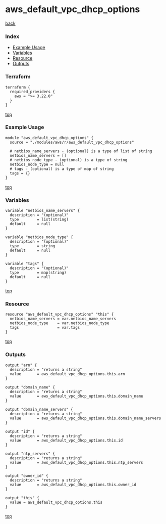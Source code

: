 # aws_default_vpc_dhcp_options
[back](../aws.md)
### Index
- [Example Usage](#example-usage)
- [Variables](#variables)
- [Resource](#resource)
- [Outputs](#outputs)
### Terraform
```hcl
terraform {
  required_providers {
    aws = ">= 3.22.0"
  }
}
```
[top](#index)
### Example Usage
```hcl
module "aws_default_vpc_dhcp_options" {
  source = "./modules/aws/r/aws_default_vpc_dhcp_options"

  # netbios_name_servers - (optional) is a type of list of string
  netbios_name_servers = []
  # netbios_node_type - (optional) is a type of string
  netbios_node_type = null
  # tags - (optional) is a type of map of string
  tags = {}
}
```
[top](#index)
### Variables
```hcl
variable "netbios_name_servers" {
  description = "(optional)"
  type        = list(string)
  default     = null
}

variable "netbios_node_type" {
  description = "(optional)"
  type        = string
  default     = null
}

variable "tags" {
  description = "(optional)"
  type        = map(string)
  default     = null
}
```
[top](#index)

### Resource
```hcl
resource "aws_default_vpc_dhcp_options" "this" {
  netbios_name_servers = var.netbios_name_servers
  netbios_node_type    = var.netbios_node_type
  tags                 = var.tags
}
```
[top](#index)
### Outputs
```hcl
output "arn" {
  description = "returns a string"
  value       = aws_default_vpc_dhcp_options.this.arn
}

output "domain_name" {
  description = "returns a string"
  value       = aws_default_vpc_dhcp_options.this.domain_name
}

output "domain_name_servers" {
  description = "returns a string"
  value       = aws_default_vpc_dhcp_options.this.domain_name_servers
}

output "id" {
  description = "returns a string"
  value       = aws_default_vpc_dhcp_options.this.id
}

output "ntp_servers" {
  description = "returns a string"
  value       = aws_default_vpc_dhcp_options.this.ntp_servers
}

output "owner_id" {
  description = "returns a string"
  value       = aws_default_vpc_dhcp_options.this.owner_id
}

output "this" {
  value = aws_default_vpc_dhcp_options.this
}
```
[top](#index)
